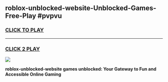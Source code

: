 
## roblox-unblocked-website-Unblocked-Games-Free-Play #pvpvu
<h3>
<a href="https://us.freeplayer.one?title=roblox-unblocked-website&ref=9M">CLICK TO PLAY</a></h3>
<hr>

<h3>
<a href="https://us.freeplayer.one?title=roblox-unblocked-website&ref=9M">CLICK 2 PLAY</a>
  
</h3>

<a href="https://us.freeplayer.one?title=roblox-unblocked-website&ref=9M"><img src="https://clearcache.store/games.png"></a>


**roblox-unblocked-website games unblocked: Your Gateway to Fun and Accessible Online Gaming**
